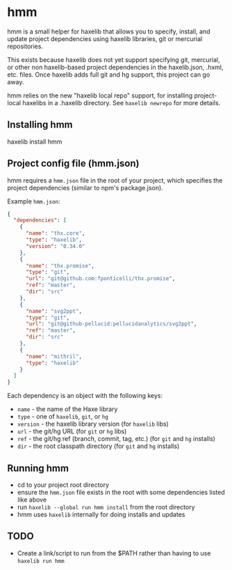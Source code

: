 # hmm

hmm is a small helper for haxelib that allows you to specify, install,
and update project dependencies using haxelib libraries, git or
mercurial repositories.

This exists because haxelib does not yet support specifying git, mercurial,
or other non haxelib-based project dependencies in the haxelib.json,
.hxml, etc. files.  Once haxelib adds full git and hg support, this
project can go away.

hmm relies on the new "haxelib local repo" support, for installing project-local
haxelibs in a .haxelib directory.  See `haxelib newrepo` for more
details.

## Installing hmm

haxelib install hmm

## Project config file (hmm.json)

hmm requires a `hmm.json` file in the root of your project, which
specifies the project dependencies (similar to npm's package.json).

Example `hmm.json`:

```json
{
  "dependencies": [
    {
      "name": "thx.core",
      "type": "haxelib",
      "version": "0.34.0"
    },
    {
      "name": "thx.promise",
      "type": "git",
      "url": "git@github.com:fponticelli/thx.promise",
      "ref": "master",
      "dir": "src"
    },
    {
      "name": "svg2ppt",
      "type": "git",
      "url": "git@github-pellucid:pellucidanalytics/svg2ppt",
      "ref": "master",
      "dir": "src"
    },
    {
      "name": "mithril",
      "type": "haxelib"
    }
  ]
}
```

Each dependency is an object with the following keys:

- `name` - the name of the Haxe library
- `type` - one of `haxelib`, `git`, or `hg`
- `version` - the haxelib library version (for `haxelib` libs)
- `url` - the git/hg URL (for `git` or `hg` libs)
- `ref` - the git/hg ref (branch, commit, tag, etc.) (for `git` and `hg`
  installs)
- `dir` - the root classpath directory (for `git` and `hg` installs)

## Running hmm

- cd to your project root directory
- ensure the `hmm.json` file exists in the root with some dependencies listed like above
- run `haxelib --global run hmm install` from the root directory
- hmm uses `haxelib` internally for doing installs and updates

## TODO

- Create a link/script to run from the $PATH rather than having to use `haxelib run hmm`
